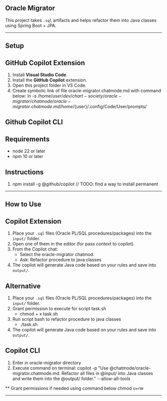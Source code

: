## Oracle Migrator ##

This project takes `.sql` artifacts and helps refactor them into Java classes using Spring Boot + JPA.

---

## Setup ##

## GitHub Copilot Extension ##
1. Install **Visual Studio Code**.
2. Install the **GitHub Copilot** extension.
3. Open this project folder in VS Code.
5. Create symbolic link of file oracle-migrator.chatmode.md with command below:
ln -s /home/${user}/dev/chart-society/oracle-migrator/chatmode/oracle-migrator.chatmode.md /home/${user}/.config/Code/User/prompts/

## Github Copilot CLI ##
## Requirements ##
   - node 22 or later
   - npm 10 or later

## Instructions ##
1. npm install -g @github/copilot // TODO: find a way to install permanent
---

## How to Use ##

## Copilot Extension ##
1. Place your `.sql` files (Oracle PL/SQL procedures/packages) into the `input/` folder.
2. Open one of them in the editor (for pass context to copilot).
3. From the Copilot chat:
   - Select the oracle-migrator chatmod.
   - Ask: Refactor procedure to java classes
4. The copilot will generate Java code based on your rules and save into `output/`.

## Alternative ##
1. Place your `.sql` files (Oracle PL/SQL procedures/packages) into the `input/` folder.
2. Grant permission to execute for script task.sh
   - chmod + x task.sh
3. Run script bash to refactor procedure to java classes
   - ./task.sh
4. The copilot will generate Java code based on your rules and save into `output/`.

## Copilot CLI ##

1. Enter in oracle-migrator directory
2. Execute command on terminal:
copilot -p "Use @chatmode/oracle-migrator.chatmode.md. Refactor all files in @input/ into Java classes and write them into the @output/ folder." --allow-all-tools

** Grant permissions if needed using command below
chmod u+rw <file-or-directory>

---